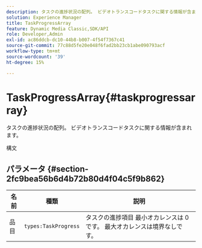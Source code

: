```yaml
---
description: タスクの進捗状況の配列。 ビデオトランスコードタスクに関する情報が含まれます。
solution: Experience Manager
title: TaskProgressArray
feature: Dynamic Media Classic,SDK/API
role: Developer,Admin
exl-id: ac86ddcb-dc10-44b8-b007-4f54f7367c41
source-git-commit: 77c88d5fe20e048f6fad2bb23cb1abe090793acf
workflow-type: tm+mt
source-wordcount: '39'
ht-degree: 15%

---
```


# TaskProgressArray{#taskprogressarray}

タスクの進捗状況の配列。 ビデオトランスコードタスクに関する情報が含まれます。

構文

## パラメータ {#section-2fc9bea56b6d4b72b80d4f04c5f9b862}

| 名前 | 種類 | 説明 |
|---|---|---|
| 品目 | `types:TaskProgress` | タスクの進捗項目 最小オカレンスは 0 です。 最大オカレンスは境界なしです。 |
